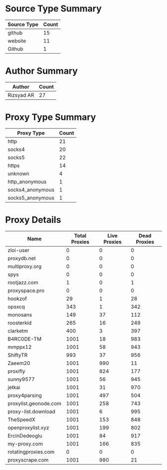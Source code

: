 # Source Type Summary

| Source Type | Count |
|-------------|-------|
| github | 15 |
| website | 11 |
| Github | 1 |


# Author Summary

| Author | Count |
|--------|-------|
| Rizsyad AR | 27 |


# Proxy Type Summary

| Proxy Type | Count |
|------------|-------|
| http | 21 |
| socks4 | 20 |
| socks5 | 22 |
| https | 14 |
| unknown | 4 |
| http_anonymous | 1 |
| socks4_anonymous | 1 |
| socks5_anonymous | 1 |


# Proxy Details

| Name | Total Proxies | Live Proxies | Dead Proxies |
|------|---------------|--------------|---------------|
| zloi-user | 0 | 0 | 0 |
| proxydb.net | 0 | 0 | 0 |
| multiproxy.org | 0 | 0 | 0 |
| spys | 0 | 0 | 0 |
| rootjazz.com | 1 | 0 | 1 |
| proxyspace.pro | 0 | 0 | 0 |
| hookzof | 29 | 1 | 28 |
| opsxcq | 343 | 1 | 342 |
| monosans | 149 | 37 | 112 |
| roosterkid | 265 | 16 | 249 |
| clarketm | 400 | 3 | 397 |
| B4RC0DE-TM | 1001 | 18 | 983 |
| mmppx12 | 1001 | 58 | 943 |
| ShiftyTR | 993 | 37 | 956 |
| Zaeem20 | 1001 | 990 | 11 |
| proxifly | 1001 | 824 | 177 |
| sunny9577 | 1001 | 56 | 945 |
| jetkai | 1001 | 31 | 970 |
| proxy4parsing | 1001 | 497 | 504 |
| proxylist.geonode.com | 1001 | 258 | 743 |
| proxy-list.download | 1001 | 6 | 995 |
| TheSpeedX | 1001 | 153 | 848 |
| openproxylist.xyz | 1001 | 199 | 802 |
| ErcinDedeoglu | 1001 | 84 | 917 |
| my-proxy.com | 1001 | 166 | 835 |
| rotatingproxies.com | 0 | 0 | 0 |
| proxyscrape.com | 1001 | 980 | 21 |
